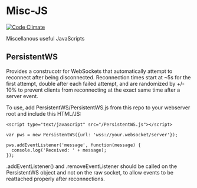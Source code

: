 # Misc-JS

[![Code Climate](https://codeclimate.com/github/Densaugeo/Misc-JS/badges/gpa.svg)](https://codeclimate.com/github/Densaugeo/Misc-JS)

Miscellanous useful JavaScripts

## PersistentWS

Provides a construcotr for WebSockets that automatically attempt to reconnect after being disconnected. Reconnection times start at ~5s for the first attempt, double after each failed attempt, and are randomized by +/- 10% to prevent clients from reconnecting at the exact same time after a server event.

To use, add PersistentWS/PersistentWS.js from this repo to your webserver root and include this HTML/JS:

~~~
<script type="text/javascript" src="/PersistentWS.js"></script>

var pws = new PersistentWS({url: 'wss://your.websocket/server'});

pws.addEventListener('message', function(message) {
  console.log('Received: ' + message);
});
~~~

.addEventListener() and .removeEventListener should be called on the PersistentWS object and not on the raw socket, to allow events to be reattached properly after reconnections.
